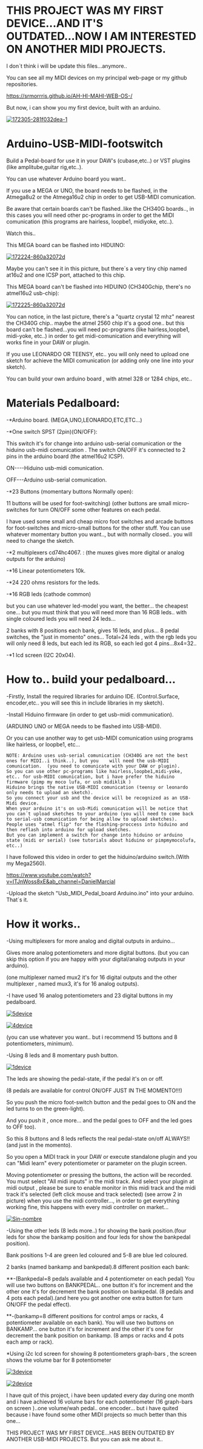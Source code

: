  # THIS PROJECT WAS MY FIRST DEVICE...AND IT'S OUTDATED...NOW I AM INTERESTED ON ANOTHER MIDI PROJECTS.

I don´t think i will be update this files...anymore..

You can see all my MIDI devices on my principal web-page or my github repositories.

https://srmorrris.github.io/AH-HI-MAHI-WEB-OS-/

But now, i can show you my first device, built with an arduino.

<a href="https://imgbb.com/"><img src="https://i.ibb.co/fNmmLCJ/172305-281f032dea-1.png" alt="172305-281f032dea-1" border="0"></a>


 # Arduino-USB-MIDI-footswitch


Build a Pedal-board for use it in your DAW's (cubase,etc..) or VST plugins (like amplitube,guitar rig,etc..).

You can use whatever Arduino board you want..

If you use a MEGA or UNO, the board needs to be flashed, in the Atmega8u2 or the Atmega16u2 chip in order to get USB-MIDI comunication. 

Be aware that certain boards can't be flashed..like the CH340G boards.., in this cases you will need other pc-programs in order to get the MIDI comunication (this programs are hairless, loopbe1, midiyoke, etc..).

Watch this..


This MEGA board can be flashed into HIDUINO:


<a href="https://imgbb.com/"><img src="https://i.ibb.co/wpT36hC/172224-860a32072d.png" alt="172224-860a32072d" border="0"></a>

Maybe you can't see it in this picture, but there´s a very tiny chip named at16u2 and one ICSP port, attached to this chip.



This MEGA board can't be flashed into HIDUINO (CH340Gchip, there's no atmel16u2 usb-chip):

<a href="https://imgbb.com/"><img src="https://i.ibb.co/RPdg58L/172225-860a32072d.png" alt="172225-860a32072d" border="0"></a>

You can notice, in the last picture, there's a "quartz crystal 12 mhz" nearest the CH340G chip.. maybe the atmel 2560 chip it's a good one.. but this board can't be flashed...you will need pc-programs (like hairless,loopbe1, midi-yoke, etc..) in order to get midi-comunication and everything will works fine in your DAW or plugin.

If you use LEONARDO OR TEENSY, etc.. you will only need to upload one sketch for achieve the MIDI comunication (or adding only one line into your sketch).

You can build your own arduino board , with atmel 328 or 1284 chips, etc..


 # Materials Pedalboard:

 
-*Arduino board. (MEGA,UNO,LEONARDO,ETC,ETC...)
  
-*One switch SPST (2pin)(ON/OFF): 

  This switch it's for change into arduino usb-serial comunication or the hiduino usb-midi comunication . 
  The switch ON/OFF it's connected to 2 pins in the arduino board (the atmel16u2 ICSP). 

  ON----Hiduino usb-midi comunication.

  OFF---Arduino usb-serial comunication.

-*23 Buttons (momentary buttons Normally open):

  11 buttons will be used for foot-switching) (other buttons are small micro-switches for turn ON/OFF some other features on each pedal.
  
  I have used some small and cheap micro foot switches and arcade buttons for foot-switches and micro-small buttons for the other stuff. You can use whatever momentary button you want.., but with normally closed.. you will need to change the sketch.
	
-*2 multiplexers cd74hc4067.  : (the muxes gives more digital or analog outputs for the arduino)
	
-*16 Linear potentiometers 10k.

-*24 220 ohms resistors for the leds.
	
-*16 RGB leds (cathode common) 

 but you can use whatever led-model you want, the better... the cheapest one... but you must think that you will need more than 16 RGB leds.. with single coloured leds you will need 24 leds...

 2 banks with 8 positions each bank, gives 16 leds, and plus... 8 pedal switches, the "just in momento" ones... Total=24 leds , with the rgb leds you will only need 8 leds, but each led its RGB, so each led got 4 pins...8x4=32..

-*1 lcd screen (I2C 20x04). 

 
 # How to.. build your pedalboard...
							  
-Firstly, Install the required libraries for arduino IDE.  (Control.Surface, encoder,etc.. you will see this in include libraries in my sketch).

-Install Hiduino firmware (in order to get usb-midi communication). 

(ARDUINO UNO or MEGA needs to be flashed into USB-MIDI).

Or you can use another way to get usb-MIDI comunication using programs like hairless, or loopbe1, etc... 

    NOTE: Arduino uses usb-serial comunication (CH340G are not the best ones for MIDI..i think..), but you    will need the usb-MIDI comunication.  (you need to comunicate with your DAW or plugin).
    So you can use other pc-programs like hairless,loopbe1,midi-yoke, etc.. for usb-MIDI comunication, but i have prefer the hiduino firmware (pimp my moco lufa, or usb midiklik )
    Hiduino brings the native USB-MIDI comunication (teensy or leonardo only needs to upload an sketch).
    So you connect your usb and the device will be recognized as an USB-Midi device.
    When your arduino it's on usb-Midi comunication will be notice that you can´t upload sketches to your arduino (you will need to come back to serial-usb comunication for being allow to upload sketches).
    People uses "atmel flip" for the flashing-proccess into hiduino and then reflash into arduino for upload sketches.
    But you can implement a switch for change into hiduino or arduino state (midi or serial) (see tutorials about hiduino or pimpmymocolufa, etc..)   

  I have followed this video in order to get the hiduino/arduino switch.(With my Mega2560).

  https://www.youtube.com/watch?v=ITJnWoss8xE&ab_channel=DanielMarcial


-Upload the sketch "Usb_MIDI_Pedal_board Arduino.ino" into your arduino. That´s it.

 # How it works..


-Using multiplexers for more analog and digital outputs in arduino...

Gives more analog potentiometers and more digital buttons.
(but you can skip this option if you are happy with your digital/analog outputs in your arduino). 

(one multiplexer named mux2 it's for 16 digital outputs and the other multiplexer , named mux3, it's for 16 analog outputs).

-I have used 16 analog potentiometers and 23 digital buttons in my pedalboard.

<a href="https://imgbb.com/"><img src="https://i.ibb.co/Xj2LYsz/5device.jpg" alt="5device" border="0"></a>

<a href="https://imgbb.com/"><img src="https://i.ibb.co/vJkgkBW/4device.jpg" alt="4device" border="0"></a>

(you can use whatever you want.. but i recommend 15 buttons and 8 potentiometers, minimum).

-Using 8 leds and 8 momentary push button. 

<a href="https://imgbb.com/"><img src="https://i.ibb.co/7tqxj4G/1device.jpg" alt="1device" border="0"></a>

The leds are showing the pedal-state, if the pedal it's on or off.

(8 pedals are available for control ON/OFF JUST IN THE MOMENTO!!!)

So you push the micro foot-switch button and the pedal goes to ON and the led turns to on the green-light).

And you push it , once more... and the pedal goes to OFF and the led goes to OFF too).

So this 8 buttons and 8 leds reflects the real pedal-state on/off ALWAYS!! (and just in the momento).


So you open a MIDI track in your DAW or execute standalone plugin and you can "Midi learn" every potentiometer or parameter on the plugin screen.

Moving potentiometer or pressing the buttons, the action will be recorded.
You must select "All midi inputs" in the midi track.
And select your plugin at midi output , please be sure to enable monitor in this midi track and the midi track it's selected (left click mouse and track selected) (see arrow 2 in picture) when you use the midi controller..., in order to get everything working fine, this happens with every midi controller on market...

<a href="https://ibb.co/18g0pJV"><img src="https://i.ibb.co/72fSTNc/Sin-nombre.jpg" alt="Sin-nombre" border="0"></a>

-Using the other leds (8 leds more..) for showing the bank position.(four leds for show the bankamp position and four leds for show the  bankpedal position).

Bank positions 1-4 are green led coloured and 5-8 are blue led coloured.

2 banks (named bankamp and bankpedal).8 different position each bank:



**-(Bankpedal=8 pedals available and 4 potentiometer on each pedal) 
You will use two buttons on BANKPEDAL.. one button it's for increment and the other one it's for decrement the bank position on bankpedal.
(8 pedals and 4 pots each pedal).(and here you got another one extra button for turn ON/OFF the pedal effect).



**-(bankamp=8 different positions for control amps or racks, 4 potentiometer available on each bank).
You will use two buttons on BANKAMP... one button it's for increment and the other it's one for decrement the bank position on bankamp.
(8 amps or racks and 4 pots each amp or rack).




*Using i2c lcd screen for showing 8 potentiometers graph-bars , the screen shows the volume bar for 8 potentiometer


<a href="https://imgbb.com/"><img src="https://i.ibb.co/0J6XHsh/3device.jpg" alt="3device" border="0"></a>

<a href="https://imgbb.com/"><img src="https://i.ibb.co/WpF8JWQ/2device.jpg" alt="2device" border="0"></a>


I have quit of this project, i have been updated every day during one month and i have achieved 16 volume bars for each potentiometer (16 graph-bars on screen )..one volume/wah pedal.. one encoder... but i have quited because i have found some other MIDI projects so much better than this one...


  THIS PROJECT WAS MY FIRST DEVICE...HAS BEEN OUTDATED BY ANOTHER USB-MIDI PROJECTS. But you can ask me about it..
